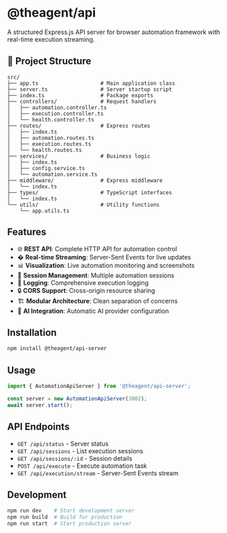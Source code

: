 # @theagent/api

A structured Express.js API server for browser automation framework with real-time execution streaming.

## 📁 Project Structure

```
src/
├── app.ts                    # Main application class
├── server.ts                 # Server startup script
├── index.ts                  # Package exports
├── controllers/              # Request handlers
│   ├── automation.controller.ts
│   ├── execution.controller.ts
│   └── health.controller.ts
├── routes/                   # Express routes
│   ├── index.ts
│   ├── automation.routes.ts
│   ├── execution.routes.ts
│   └── health.routes.ts
├── services/                 # Business logic
│   ├── index.ts
│   ├── config.service.ts
│   └── automation.service.ts
├── middleware/               # Express middleware
│   └── index.ts
├── types/                    # TypeScript interfaces
│   └── index.ts
└── utils/                    # Utility functions
    └── app.utils.ts
```

## Features

- 🌐 **REST API**: Complete HTTP API for automation control
- � **Real-time Streaming**: Server-Sent Events for live updates
- 📊 **Visualization**: Live automation monitoring and screenshots
- 🎯 **Session Management**: Multiple automation sessions
- 📝 **Logging**: Comprehensive execution logging
- 🔒 **CORS Support**: Cross-origin resource sharing
- 🏗️ **Modular Architecture**: Clean separation of concerns
- 🤖 **AI Integration**: Automatic AI provider configuration

## Installation

```bash
npm install @theagent/api-server
```

## Usage

```typescript
import { AutomationApiServer } from '@theagent/api-server';

const server = new AutomationApiServer(3002);
await server.start();
```

## API Endpoints

- `GET /api/status` - Server status
- `GET /api/sessions` - List execution sessions
- `GET /api/sessions/:id` - Session details
- `POST /api/execute` - Execute automation task
- `GET /api/execution/stream` - Server-Sent Events stream

## Development

```bash
npm run dev    # Start development server
npm run build  # Build for production
npm run start  # Start production server
```
